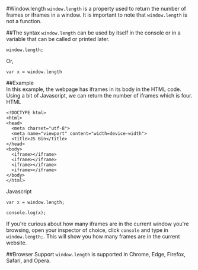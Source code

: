 #Window.length
 `window.length` is a property used to return the number of frames or iframes in a window. It is important to note that `window.length` is not a function. 

##The syntax
`window.length` can be used by itself in the console or in a variable that can be called or printed later.
```
window.length;
```
Or,
```
var x = window.length
```

##Example  
In this example, the webpage has iframes in its body in the HTML code. Using a bit of Javascript, we can return the number of iframes which is four.
HTML
```
<!DOCTYPE html>
<html>
<head>
  <meta charset="utf-8">
  <meta name="viewport" content="width=device-width">
  <title>JS Bin</title>
</head>
<body>
  <iframe></iframe>
  <iframe></iframe>
  <iframe></iframe>
  <iframe></iframe>
</body>
</html>
```
Javascript
```
var x = window.length;

console.log(x);
```
If you're curious about how many iframes are in the current window you're browsing, open your inspector of choice, click `console` and type in `window.length;`. This will show you how many frames are in the current website.

##Browser Support
`window.length` is supported in Chrome, Edge, Firefox, Safari, and Opera.

